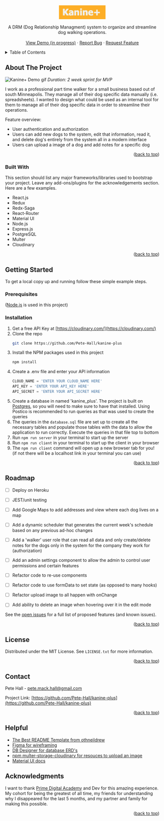 <!-- PROJECT LOGO -->
<br />
<div align="center">
  <a href="https://github.com/Pete-Hall/kanine-plus">
    <img src="images/kanine+.png" alt="Logo" width="auto" height="45">
  </a>

  <!-- <h3 align="center">Kanine+</h3> -->

  <p align="center">
    A DRM (Dog Relationship Managment) system to organize and streamline dog walking operations.
    <br />
    <!-- <a href="https://github.com/othneildrew/Best-README-Template"><strong>Explore the docs »</strong></a>
    <br /> -->
    <br />
    <a href="https://github.com/Pete-Hall/kanine-plus">View Demo (in progress)</a>
    ·
    <a href="https://github.com/Pete-Hall/kanine-plus/issues">Report Bug</a>
    ·
    <a href="https://github.com/Pete-Hall/kanine-plus/issues">Request Feature</a>
  </p>
</div>



<!-- TABLE OF CONTENTS -->
<details>
  <summary>Table of Contents</summary>
  <ol>
    <li>
      <a href="#about-the-project">About The Project</a>
      <ul>
        <li><a href="#built-with">Built With</a></li>
      </ul>
    </li>
    <li>
      <a href="#getting-started">Getting Started</a>
      <ul>
        <li><a href="#prerequisites">Prerequisites</a></li>
        <li><a href="#installation">Installation</a></li>
      </ul>
    </li>
    <!-- <li><a href="#usage">Usage</a></li> -->
    <li><a href="#roadmap">Roadmap</a></li>
    <!-- <li><a href="#contributing">Contributing</a></li> -->
    <li><a href="#license">License</a></li>
    <li><a href="#contact">Contact</a></li>
    <li><a href="#acknowledgments">Acknowledgments</a></li>
  </ol>
</details>



<!-- ABOUT THE PROJECT -->
## About The Project

![Kanine+ Demo gif](/images/kanine%2Bdemo.gif)
_Duration: 2 week sprint for MVP_

I work as a professional part time walker for a small business based out of south Minneapolis. They manage all of their dog specific data manually (i.e. spreadsheets). I wanted to design what could be used as an internal tool for them to manage all of their dog specific data in order to streamline their operations.

Feature overview:
* User authentication and authorization
* Users can add new dogs to the system, edit that information, read it, and delete dog's entirely from the system all in a modern interface
* Users can upload a image of a dog and add notes for a specific dog

<p align="right">(<a href="#top">back to top</a>)</p>



### Built With

This section should list any major frameworks/libraries used to bootstrap your project. Leave any add-ons/plugins for the acknowledgements section. Here are a few examples.

* React.js
* Redux
* Redx-Saga
* React-Router
* Material UI
* Node.js
* Express.js
* PostgreSQL
* Multer
* Cloudinary

<p align="right">(<a href="#top">back to top</a>)</p>



<!-- GETTING STARTED -->
## Getting Started

To get a local copy up and running follow these simple example steps.

### Prerequisites

([Node.js](https://nodejs.org/en/) is used in this project)

### Installation

1. Get a free API Key at [https://cloudinary.com/](https://cloudinary.com/)
2. Clone the repo
   ```sh
   git clone https://github.com/Pete-Hall/kanine-plus
   ```
3. Install the NPM packages used in this project
   ```sh
   npm install
   ```
4. Create a .env file and enter your API information
   ```js
   CLOUD_NAME = 'ENTER YOUR CLOUD_NAME HERE'
   API_KEY = 'ENTER YOUR API_KEY HERE'
   API_SECRET = 'ENTER YOUR API_SECRET HERE'
   ```
5. Create a database in named 'kanine_plus'. The project is built on [Postgres](https://www.postgresql.org/download/), so you will need to make sure to have that installed. Using Postico is recommended to run queries as that was used to create the queries 
6. The queries in the `database.sql` file are set up to create all the necessary tables and populate those tables with the data to allow the application to run correctly. Execute the queries in that file top to bottom
7. Run `npm run server` in your terminal to start up the server
8. Run `npm run client` in your terminal to start up the client in your browser
9. The `npm run client` command will open up a new browser tab for you! (if not there will be a localhost link in your terminal you can use)

<p align="right">(<a href="#top">back to top</a>)</p>



<!-- USAGE EXAMPLES -->
<!-- ## Usage

Use this space to show useful examples of how a project can be used. Additional screenshots, code examples and demos work well in this space. You may also link to more resources.

_For more examples, please refer to the [Documentation](https://example.com)_

<p align="right">(<a href="#top">back to top</a>)</p> -->



<!-- ROADMAP -->
## Roadmap

- [ ] Deploy on Heroku
- [ ] JEST/unit testing
- [ ] Add Google Maps to add addresses and view where each dog lives on a map
- [ ] Add a dynamic scheduler that generates the current week's schedule based on any previous ad-hoc changes
- [ ] Add a 'walker' user role that can read all data and only create/delete notes for the dogs only in the system for the company they work for (authorization)
- [ ] Add an admin settings component to allow the admin to control user permissions and certain features
- [ ] Refactor code to re-use components
- [ ] Refactor code to use formData to set state (as opposed to many hooks)
- [ ] Refactor upload image to all happen with onChange
- [ ] Add ability to delete an image when hovering over it in the edit mode


See the [open issues](https://github.com/Pete-Hall/kanine-plus/issues) for a full list of proposed features (and known issues).

<p align="right">(<a href="#top">back to top</a>)</p>



<!-- CONTRIBUTING
## Contributing

Contributions are what make the open source community such an amazing place to learn, inspire, and create. Any contributions you make are **greatly appreciated**.

If you have a suggestion that would make this better, please fork the repo and create a pull request. You can also simply open an issue with the tag "enhancement".
Don't forget to give the project a star! Thanks again!

1. Fork the Project
2. Create your Feature Branch (`git checkout -b feature/AmazingFeature`)
3. Commit your Changes (`git commit -m 'Add some AmazingFeature'`)
4. Push to the Branch (`git push origin feature/AmazingFeature`)
5. Open a Pull Request

<p align="right">(<a href="#top">back to top</a>)</p> -->



<!-- LICENSE -->
## License

Distributed under the MIT License. See `LICENSE.txt` for more information.

<p align="right">(<a href="#top">back to top</a>)</p>



<!-- CONTACT -->
## Contact

Pete Hall - pete.mack.hall@gmail.com

Project Link: [https://github.com/Pete-Hall/kanine-plus](https://github.com/Pete-Hall/kanine-plus)

<p align="right">(<a href="#top">back to top</a>)</p>

<!-- HELPFUL -->
## Helpful
* [The Best README Template from othneildrew](https://github.com/othneildrew/Best-README-Template)
* [Figma for wireframing](https://www.figma.com/files/recent?fuid=1128059971955892872)
* [DB Designer for database ERD's](https://app.dbdesigner.net/)
* [npm multer-storage-cloudinary for resouces to upload an image](https://www.npmjs.com/package/multer-storage-cloudinary)
* [Material UI docs](https://mui.com/material-ui/getting-started/overview/)

<!-- ACKNOWLEDGMENTS -->
## Acknowledgments

I want to thank [Prime Digital Academy](www.primeacademy.io) and Dev for this amazing experience. My cohort for being the greatest of all time, my friends for understanding why I disappeared for the last 5 months, and my partner and family for making this possible. 


<p align="right">(<a href="#top">back to top</a>)</p>



